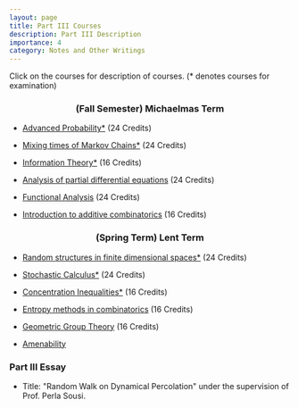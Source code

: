 ```yaml
---
layout: page
title: Part III Courses
description: Part III Description
importance: 4
category: Notes and Other Writings
---
```


Click on the courses for description of courses. (* denotes courses for examination)
### $$\textbf{(Fall Semester) Michaelmas Term}$$

- [Advanced Probability*](https://www.maths.cam.ac.uk/postgrad/part-iii/files/GtC/Probability/Advanced%20Probability_Jason_Miller.pdf) (24 Credits)

- [Mixing times of Markov Chains*](https://www.maths.cam.ac.uk/postgrad/part-iii/files/GtC/Probability/Mixing_times_of_Markov_chains_Sarkovic.pdf) (24 Credits)
 
- [Information Theory*](https://www.maths.cam.ac.uk/postgrad/part-iii/files/GtC/Information%20and%20Finance/Information_Theory_Kontoyiannis.pdf) (16 Credits)
 
- [Analysis of partial differential equations](https://www.maths.cam.ac.uk/postgrad/part-iii/files/GtC/Analysis%20and%20PDEs/Analysis%20of%20PDE_Cl%C3%A9ment%20Mouhot_2425.pdf) (24 Credits)

- [Functional Analysis](https://www.maths.cam.ac.uk/postgrad/part-iii/files/GtC/Analysis%20and%20PDEs/functional_analysis_zsak.pdf) (24 Credits)
 
- [Introduction to additive combinatorics](https://www.maths.cam.ac.uk/postgrad/part-iii/files/GtC/Combinatorics/Introduction_to_Additive_Combinatorics_Wolf.pdf) (16 Credits)
  

### $$\textbf{(Spring Term) Lent Term}$$

- [Random structures in finite dimensional spaces*](https://www.maths.cam.ac.uk/postgrad/part-iii/files/GtC/Probability/Random_Structures_Werner.pdf) (24 Credits)

- [Stochastic Calculus*](https://www.maths.cam.ac.uk/postgrad/part-iii/files/GtC/Information%20and%20Finance/StochasticCalculus_Tehranchi.pdf) (24 Credits)
 
- [Concentration Inequalities*](https://www.maths.cam.ac.uk/postgrad/part-iii/files/GtC/Information%20and%20Finance/Concentration_Inequalities_Gavalakis.pdf) (16 Credits)

- [Entropy methods in combinatorics](https://www.maths.cam.ac.uk/postgrad/part-iii/files/GtC/Combinatorics/Entropy%20Methods%20in%20Combinatorics%20_William_Timothy_Gowers.pdf) (16 Credits)
 
- [Geometric Group Theory](https://www.maths.cam.ac.uk/postgrad/part-iii/files/GtC/Differential%20Geometry%20and%20Topology/Geometric_Grp_Theory_Wilton.pdf) (16 Credits)

- [Amenability](https://www.maths.cam.ac.uk/postgrad/part-iii/files/GtC/Algebra/Amenability_Fournier-Facio.pdf)

### Part III Essay

- Title: "Random Walk on Dynamical Percolation" under the supervision of Prof. Perla Sousi. 
 